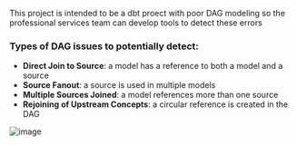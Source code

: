 This project is intended to be a dbt proect with poor DAG modeling so the professional services team can develop tools to detect these errors

### Types of DAG issues to potentially detect:

  - __Direct Join to Source__: a model has a reference to both a model and a source
  - __Source Fanout__: a source is used in multiple models
  - __Multiple Sources Joined__: a model references more than one source
  - __Rejoining of Upstream Concepts__: a circular reference is created in the DAG

![image](https://user-images.githubusercontent.com/73915542/148579991-c7135cd7-6302-48f9-8c64-5f3a9b8cc992.png)
